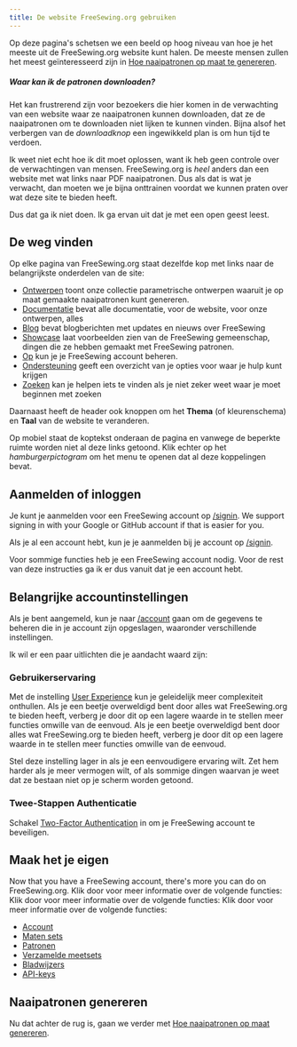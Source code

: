 ```yaml
---
title: De website FreeSewing.org gebruiken
---
```


Op deze pagina's schetsen we een beeld op hoog niveau van hoe je het meeste uit de FreeSewing.org website kunt halen. De meeste mensen zullen het meest geïnteresseerd zijn in [Hoe naaipatronen op maat te genereren](/docs/about/site/draft/).


<Comment by="joost">

##### Waar kan ik de patronen downloaden?

Het kan frustrerend zijn voor bezoekers die hier komen in de verwachting van een website waar ze naaipatronen kunnen downloaden, dat ze de naaipatronen om te downloaden niet lijken te kunnen vinden. Bijna alsof het verbergen van de *downloadknop* een ingewikkeld plan is om hun tijd te verdoen.

Ik weet niet echt hoe ik dit moet oplossen, want ik heb geen controle over de verwachtingen van mensen.
FreeSewing.org is _heel_ anders dan een website met wat links naar PDF naaipatronen.
Dus als dat is wat je verwacht, dan moeten we je bijna onttrainen voordat we kunnen praten over wat deze site te bieden heeft.

Dus dat ga ik niet doen. Ik ga ervan uit dat je met een open geest leest.

</Comment>

## De weg vinden

Op elke pagina van FreeSewing.org staat dezelfde kop met links naar de belangrijkste onderdelen van de site:

- [Ontwerpen](/designs/) toont onze collectie parametrische ontwerpen waaruit je op maat gemaakte naaipatronen kunt genereren.
- [Documentatie](/documentation/) bevat alle documentatie, voor de website, voor onze ontwerpen, alles
- [Blog](/blog/) bevat blogberichten met updates en nieuws over FreeSewing
- [Showcase](/showcase/) laat voorbeelden zien van de FreeSewing gemeenschap, dingen die ze hebben gemaakt met FreeSewing patronen.
- [Op](/account/) kun je je FreeSewing account beheren.
- [Ondersteuning](/support/) geeft een overzicht van je opties voor waar je hulp kunt krijgen
- [Zoeken](/search/) kan je helpen iets te vinden als je niet zeker weet waar je moet beginnen met zoeken

Daarnaast heeft de header ook knoppen om het **Thema** (of kleurenschema) en **Taal** van de website te veranderen.

Op mobiel staat de koptekst onderaan de pagina en vanwege de beperkte ruimte worden niet al deze links getoond. Klik echter op het *hamburgerpictogram* om het menu te openen dat al deze koppelingen bevat.

## Aanmelden of inloggen

Je kunt je aanmelden voor een FreeSewing account op [/signin](/signin/). We support signing in with your Google or GitHub account if that is easier for you.

Als je al een account hebt, kun je je aanmelden bij je account op [/signin](/signin/).

Voor sommige functies heb je een FreeSewing account nodig. Voor de rest van deze instructies ga ik er dus vanuit dat je een account hebt.

## Belangrijke accountinstellingen

Als je bent aangemeld, kun je naar [/account](/account/) gaan om de gegevens te beheren die in je account zijn opgeslagen, waaronder verschillende instellingen.

Ik wil er een paar uitlichten die je aandacht waard zijn:

### Gebruikerservaring

Met de instelling [User Experience](/account/control/) kun je geleidelijk meer complexiteit onthullen. Als je een beetje overweldigd bent door alles wat FreeSewing.org te bieden heeft, verberg je door dit op een lagere waarde in te stellen meer functies omwille van de eenvoud. Als je een beetje overweldigd bent door alles wat FreeSewing.org te bieden heeft, verberg je door dit op een lagere waarde in te stellen meer functies omwille van de eenvoud.

Stel deze instelling lager in als je een eenvoudigere ervaring wilt. Zet hem harder als je meer vermogen wilt, of als sommige dingen waarvan je weet dat ze bestaan niet op je scherm worden getoond.

### Twee-Stappen Authenticatie

Schakel [Two-Factor Authentication](/account/mfa/) in om je FreeSewing account te beveiligen.

## Maak het je eigen

Now that you have a FreeSewing account, there's more you can do on FreeSewing.org. Klik door voor meer informatie over de volgende functies: Klik door voor meer informatie over de volgende functies: Klik door voor meer informatie over de volgende functies:

- [Account](/docs/about/site/account)
- [Maten sets](/docs/about/site/sets)
- [Patronen](/docs/about/site/patterns)
- [Verzamelde meetsets](/docs/about/site/csets)
- [Bladwijzers](/docs/about/site/bookmarks)
- [API-keys](/docs/about/site/apikeys)


## Naaipatronen genereren

Nu dat achter de rug is, gaan we verder met [Hoe naaipatronen op maat genereren](/docs/about/site/draft/).

